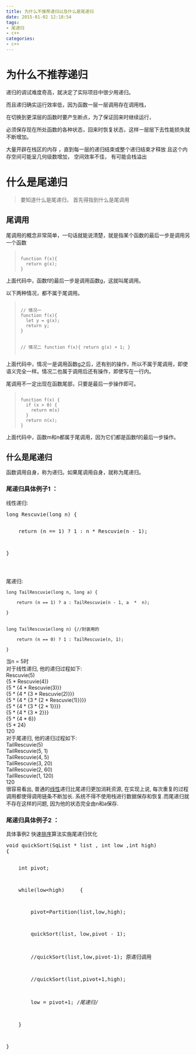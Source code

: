 ```yaml
---
title: 为什么不推荐递归以及什么是尾递归
date: 2015-01-02 12:18:54
tags:
- 尾递归
- c++
categories:
- c++
---
```


# 为什么不推荐递归



递归的调试难度奇高，就决定了实际项目中很少用递归。

而且递归确实运行效率低，因为函数一层一层调用存在调用栈，

在切换到更深层的函数时要产生断点，为了保证回来时继续运行，

必须保存现在所处函数的各种状态，回来时恢复状态，这样一层层下去性能损失就不断增加。

大量开辟在栈区的内存 ，直到每一层的递归结束或整个递归结束才释放 且这个内存空间可能呈几何级数增加， 空间效率不佳， 有可能会栈溢出

<!-- more -->

# 什么是尾递归

> 要知道什么是尾递归， 首先得指到什么是尾调用


## 尾调用

尾调用的概念非常简单，一句话就能说清楚，就是指某个函数的最后一步是调用另一个函数

<blockquote><pre><code class="language-javascript">
function f(x){
  return g(x);
}
</code></pre></blockquote>

<p>上面代码中，函数f的最后一步是调用函数g，这就叫尾调用。</p>

<p>以下两种情况，都不属于尾调用。</p>

<blockquote><pre><code class="language-javascript">
// 情况一
function f(x){
  let y = g(x);
  return y;
}

// 情况二
function f(x){
  return g(x) + 1;
}
</code></pre></blockquote>

<p>上面代码中，情况一是调用函数g之后，还有别的操作，所以不属于尾调用，即使语义完全一样。情况二也属于调用后还有操作，即使写在一行内。</p>

<p>尾调用不一定出现在函数尾部，只要是最后一步操作即可。</p>

<blockquote><pre><code class="language-javascript">
function f(x) {
  if (x > 0) {
    return m(x)
  }
  return n(x);
}
</code></pre></blockquote>

<p>上面代码中，函数m和n都属于尾调用，因为它们都是函数f的最后一步操作。</p>



## 什么是尾递归

函数调用自身，称为递归。如果尾调用自身，就称为尾递归。

### 尾递归具体例子1 ：

<div class="para" label-module="para">线性递归:</div>
<pre class="brush: cpp">long&nbsp;Rescuvie(long&nbsp;n)&nbsp;{

&nbsp;&nbsp;&nbsp;&nbsp;return&nbsp;(n&nbsp;==&nbsp;1)&nbsp;?&nbsp;1&nbsp;:&nbsp;n&nbsp;*&nbsp;Rescuvie(n&nbsp;-&nbsp;1);

}

</pre><div class="para" label-module="para">尾递归:</div>
```
long TailRescuvie(long n, long a) {

    return (n == 1) ? a : TailRescuvie(n - 1, a  *  n);

}


long TailRescuvie(long n) {//封装用的
    
    return (n == 0) ? 1 : TailRescuvie(n, 1);

}
```
<div class="para" label-module="para">当n = 5时</div>
<div class="para" label-module="para">对于线性递归, 他的递归过程如下:</div>
<div class="para" label-module="para">Rescuvie(5)</div>
<div class="para" label-module="para">{5 * Rescuvie(4)}</div>
<div class="para" label-module="para">{5 * {4 * Rescuvie(3)}}</div>
<div class="para" label-module="para">{5 * {4 * {3 * Rescuvie(2)}}}</div>
<div class="para" label-module="para">{5 * {4 * {3 * {2 * Rescuvie(1)}}}}</div>
<div class="para" label-module="para">{5 * {4 * {3 * {2 * 1}}}}</div>
<div class="para" label-module="para">{5 * {4 * {3 * 2}}}</div>
<div class="para" label-module="para">{5 * {4 * 6}}</div>
<div class="para" label-module="para">{5 * 24}</div>
<div class="para" label-module="para">120</div>
<div class="para" label-module="para">对于尾递归, 他的递归过程如下:</div>
<div class="para" label-module="para">TailRescuvie(5)</div>
<div class="para" label-module="para">TailRescuvie(5, 1)</div>
<div class="para" label-module="para">TailRescuvie(4, 5)</div>
<div class="para" label-module="para">TailRescuvie(3, 20)</div>
<div class="para" label-module="para">TailRescuvie(2, 60)</div>
<div class="para" label-module="para">TailRescuvie(1, 120)</div>
<div class="para" label-module="para">120</div>
<div class="para" label-module="para">很容易看出, 普通的<a target=_blank href="/item/%E7%BA%BF%E6%80%A7">线性</a>递归比尾递归更加消耗资源, 在实现上说, 每次重复的过程</div>
<div class="para" label-module="para">调用都使得调用链条不断加长. 系统不得不使用栈进行数据保存和恢复.而尾递归就</div>
<div class="para" label-module="para">不存在这样的问题, 因为他的状态完全由n和a保存.</div>

### 尾递归具体例子2 ：

<div class="para" label-module="para">具体事例2 快速<a target=_blank href="/item/%E6%8E%92%E5%BA%8F">排序</a>算法实施尾递归优化</div>
<pre class="brush: cpp">void&nbsp;quickSort(SqList&nbsp;*&nbsp;list&nbsp;,&nbsp;int&nbsp;low&nbsp;,int&nbsp;high)
{

&nbsp;&nbsp;&nbsp;&nbsp;int&nbsp;pivot;

&nbsp;&nbsp;&nbsp;&nbsp;while(low&lt;high)
&nbsp;&nbsp;&nbsp;&nbsp;{

&nbsp;&nbsp;&nbsp;&nbsp;&nbsp;&nbsp;&nbsp;&nbsp;pivot=Partition(list,low,high);

&nbsp;&nbsp;&nbsp;&nbsp;&nbsp;&nbsp;&nbsp;&nbsp;quickSort(list,&nbsp;low,pivot&nbsp;-&nbsp;1);

&nbsp;&nbsp;&nbsp;&nbsp;&nbsp;&nbsp;&nbsp;&nbsp;//quickSort(list,low,pivot-1);&nbsp;原递归调用

&nbsp;&nbsp;&nbsp;&nbsp;&nbsp;&nbsp;&nbsp;&nbsp;//quickSort(list,pivot+1,high);

&nbsp;&nbsp;&nbsp;&nbsp;&nbsp;&nbsp;&nbsp;&nbsp;low&nbsp;=&nbsp;pivot+1;&nbsp;/*尾递归*/

&nbsp;&nbsp;&nbsp;&nbsp;}

}
</pre>